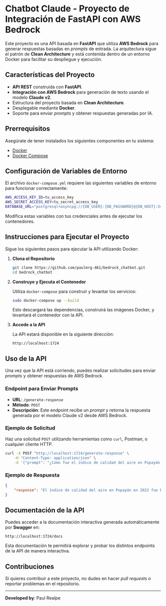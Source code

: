 
# Chatbot Claude - Proyecto de Integración de FastAPI con AWS Bedrock

Este proyecto es una API basada en **FastAPI** que utiliza **AWS Bedrock** para generar respuestas basadas en *prompts* de entrada. La arquitectura sigue el patrón de **Clean Architecture** y está contenida dentro de un entorno Docker para facilitar su despliegue y ejecución.

## Características del Proyecto

- **API REST** construida con **FastAPI**.
- **Integración con AWS Bedrock** para generación de texto usando el modelo **Claude v2**.
- Estructura del proyecto basada en **Clean Architecture**.
- Desplegable mediante **Docker**.
- Soporte para enviar *prompts* y obtener respuestas generadas por IA.

## Prerrequisitos

Asegúrate de tener instalados los siguientes componentes en tu sistema:

- [Docker](https://www.docker.com/)
- [Docker Compose](https://docs.docker.com/compose/)

## Configuración de Variables de Entorno

El archivo `docker-compose.yml` requiere las siguientes variables de entorno para funcionar correctamente:

```bash
AWS_ACCESS_KEY_ID=tu_access_key
AWS_SECRET_ACCESS_KEY=tu_secret_access_key
DATABASE_URL="postgresql+asyncpg://{DB_USER}:{DB_PASSWORD}@{DB_HOST}:5432/{DB_NAME}"
```

Modifica estas variables con tus credenciales antes de ejecutar los contenedores.

## Instrucciones para Ejecutar el Proyecto

Sigue los siguientes pasos para ejecutar la API utilizando Docker:

1. **Clona el Repositorio**

   ```bash
   git clone https://github.com/paulmrg-461/bedrock_chatbot.git
   cd bedrock_chatbot
   ```

2. **Construye y Ejecuta el Contenedor**

   Utiliza `docker-compose` para construir y levantar los servicios:

   ```bash
   sudo docker-compose up --build
   ```

   Esto descargará las dependencias, construirá las imágenes Docker, y levantará el contenedor con la API.

3. **Accede a la API**

   La API estará disponible en la siguiente dirección:

   ```
   http://localhost:1724
   ```

## Uso de la API

Una vez que la API está corriendo, puedes realizar solicitudes para enviar *prompts* y obtener respuestas de AWS Bedrock.

### Endpoint para Enviar Prompts

- **URL**: `/generate-response`
- **Método**: `POST`
- **Descripción**: Este endpoint recibe un *prompt* y retorna la respuesta generada por el modelo Claude v2 desde AWS Bedrock.

### Ejemplo de Solicitud

Haz una solicitud `POST` utilizando herramientas como `curl`, Postman, o cualquier cliente HTTP.

```bash
curl -X POST "http://localhost:1724/generate-response" \
    -H "Content-Type: application/json" \
    -d '{"prompt": "¿Cómo fue el índice de calidad del aire en Popayán en 2022?"}'
```

### Ejemplo de Respuesta

```json
{
    "response": "El índice de calidad del aire en Popayán en 2022 fue bueno en general..."
}
```

## Documentación de la API

Puedes acceder a la documentación interactiva generada automáticamente por **Swagger** en:

```
http://localhost:1724/docs
```

Esta documentación te permitirá explorar y probar los distintos endpoints de la API de manera interactiva.

## Contribuciones

Si quieres contribuir a este proyecto, no dudes en hacer *pull requests* o reportar problemas en el repositorio.

---

**Developed by**: Paul Realpe
